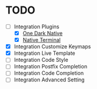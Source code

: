 # TODO
- [ ] Integration Plugins
  - [x] [One Dark Native](https://plugins.jetbrains.com/plugin/12131-one-dark-native])
  - [x] [Native Terminal](https://plugins.jetbrains.com/plugin/9966-native-terminal)
- [x] Integration Customize Keymaps
- [x] Integration Live Template
- [ ] Integration Code Style
- [ ] Integration Postfix Completion
- [ ] Integration Code Completion
- [ ] Integration Advanced Setting